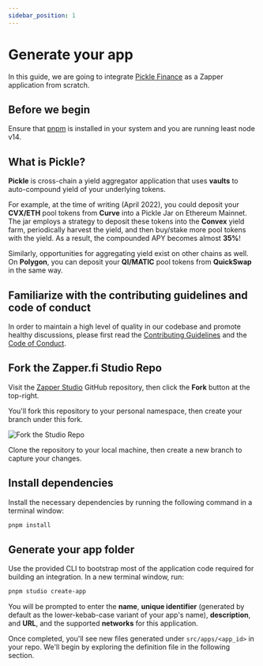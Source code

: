 ```yaml
---
sidebar_position: 1
---
```


# Generate your app

In this guide, we are going to integrate [Pickle Finance](https://pickle.finance/) as a Zapper application from scratch.

## Before we begin

Ensure that [pnpm](https://pnpm.io/) is installed in your system and you are running least node v14.

## What is Pickle?

**Pickle** is cross-chain a yield aggregator application that uses **vaults** to auto-compound yield of your underlying tokens.

For example, at the time of writing (April 2022), you could deposit your **CVX/ETH** pool tokens from **Curve** into a Pickle Jar on Ethereum Mainnet. The jar employs a strategy to deposit these tokens into the **Convex** yield farm, periodically harvest the yield, and then buy/stake more pool tokens with the yield. As a result, the compounded APY becomes almost **35%**!

Similarly, opportunities for aggregating yield exist on other chains as well. On **Polygon**, you can deposit your **QI/MATIC** pool tokens from **QuickSwap** in the same way.

## Familiarize with the contributing guidelines and code of conduct

In order to maintain a high level of quality in our codebase and promote healthy discussions, please first read the [Contributing Guidelines](https://github.com/Zapper-fi/studio/blob/main/CONTRIBUTING.md) and the [Code of Conduct](https://github.com/Zapper-fi/studio/blob/main/CODE_OF_CONDUCT.md).

## Fork the Zapper.fi Studio Repo

Visit the [Zapper Studio](https://github.com/Zapper-fi/studio) GitHub repository, then click the **Fork** button at the top-right.

You'll fork this repository to your personal namespace, then create your branch under this fork.

![Fork the Studio Repo](../../static/img/tutorial/fork-studio.png)

Clone the repository to your local machine, then create a new branch to capture your changes.

## Install dependencies

Install the necessary dependencies by running the following command in a terminal window:

```sh
pnpm install
```

## Generate your app folder

Use the provided CLI to bootstrap most of the application code required for building an integration. In a new terminal window, run:

```sh
pnpm studio create-app
```

You will be prompted to enter the **name**, **unique identifier** (generated by default as the lower-kebab-case variant of your app's name), **description**, and **URL**, and the supported **networks** for this application.

Once completed, you'll see new files generated under `src/apps/<app_id>` in your repo. We'll begin by exploring the definition file in the following section.
